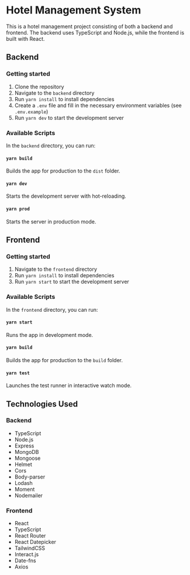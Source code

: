 # Hotel Management System

This is a hotel management project consisting of both a backend and frontend. The backend uses TypeScript and Node.js, while the frontend is built with React.

## Backend

### Getting started

1. Clone the repository
2. Navigate to the `backend` directory
3. Run `yarn install` to install dependencies
4. Create a `.env` file and fill in the necessary environment variables (see `.env.example`)
5. Run `yarn dev` to start the development server

### Available Scripts

In the `backend` directory, you can run:

#### `yarn build`

Builds the app for production to the `dist` folder.

#### `yarn dev`

Starts the development server with hot-reloading.

#### `yarn prod`

Starts the server in production mode.

## Frontend

### Getting started

1. Navigate to the `frontend` directory
2. Run `yarn install` to install dependencies
3. Run `yarn start` to start the development server

### Available Scripts

In the `frontend` directory, you can run:

#### `yarn start`

Runs the app in development mode.

#### `yarn build`

Builds the app for production to the `build` folder.

#### `yarn test`

Launches the test runner in interactive watch mode.

## Technologies Used

### Backend

- TypeScript
- Node.js
- Express
- MongoDB
- Mongoose
- Helmet
- Cors
- Body-parser
- Lodash
- Moment
- Nodemailer

### Frontend

- React
- TypeScript
- React Router
- React Datepicker
- TailwindCSS
- Interact.js
- Date-fns
- Axios

